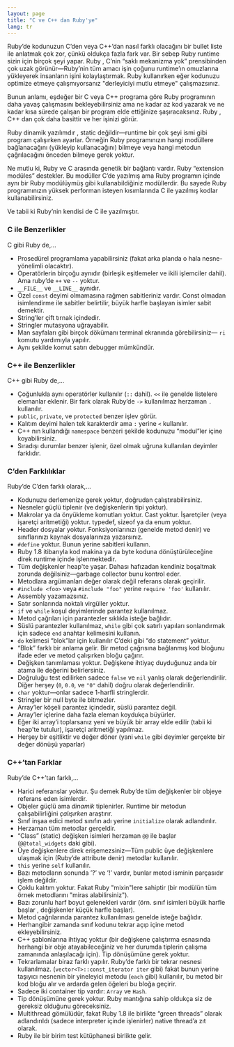 ```yaml
---
layout: page
title: "C ve C++ dan Ruby'ye"
lang: tr
---
```


Ruby’de kodunuzun C’den veya C++’dan nasıl farklı olacağını bir bullet
liste ile anlatmak çok zor, çünkü oldukça fazla fark var. Bir sebep Ruby
runtime sizin için birçok şeyi yapar. Ruby , C’nin “saklı mekanizma yok”
prensibinden çok uzak görünür—Ruby’nin tüm amacı işin çoğunu runtime’ın
omuzlarına yükleyerek insanların işini kolaylaştırmak. Ruby kullanırken
eğer kodunuzu optimize etmeye çalışmıyorsanız "derleyiciyi mutlu etmeye"
çalışmazsınız.

Bunun anlamı, eşdeğer bir C veya C++ programa göre Ruby programının daha
yavaş çalışmasını bekleyebilirsiniz ama ne kadar az kod yazarak ve ne
kadar kısa sürede çalışan bir program elde ettiğinize şaşıracaksınız.
Ruby , C++ dan çok daha basittir ve her işinizi görür.

Ruby dinamik yazılımdır , static değildir—runtime bir çok şeyi ismi gibi
program çalışırken ayarlar. Örneğin Ruby programınızın hangi modüllere
bağlanacağını (yükleyip kullanacağını) bilmeye veya hangi metodun çağrılacağını
önceden bilmeye gerek yoktur.

Ne mutlu ki, Ruby ve C arasında genetik bir bağlantı vardır. Ruby
“extension modüles” destekler. Bu modüller C’de yazılmış ama Ruby
programın içinde aynı bir Ruby modülüymüş gibi kullanabildiğiniz
modüllerdir. Bu sayede Ruby programınızın yüksek performan isteyen
kısımlarında C ile yazılmış kodlar kullanabilirsiniz.

Ve tabii ki Ruby’nin kendisi de C ile yazılmıştır.

### C ile Benzerlikler

C gibi Ruby de,...

* Prosedürel programlama yapabilirsiniz (fakat arka planda o hala
  nesne-yönelimli olacaktır).
* Operatörlerin birçoğu aynıdır (birleşik eşitlemeler ve ikili
  işlemciler dahil). Ama ruby’de `++` ve `--` yoktur.
* `__FILE__` ve `__LINE__` aynıdır.
* Özel `const` deyimi olmamasına rağmen sabitleriniz vardır. Const
  olmadan isimlendirme ile sabitler belirtilir, büyük harfle başlayan
  isimler sabit demektir.
* String’ler çift tırnak içindedir.
* Stringler mutasyona uğrayabilir.
* Man sayfaları gibi birçok dökümanı terminal ekranında görebilirsiniz—
  `ri` komutu yardımıyla yapılır.
* Aynı şekilde komut satırı debugger mümkündür.

### C++ ile Benzerlikler

C++ gibi Ruby de,...

* Çoğunlukla aynı operatörler kullanılır (`::` dahil). `<<` ile genelde
  listelere elemanlar eklenir. Bir fark olarak Ruby’de `->` kullanılmaz
  herzaman `.` kullanılır.
* `public`, `private`, ve `protected` benzer işlev görür.
* Kalıtım deyimi halen tek karakterdir ama `:` yerine `<` kullanılır.
* C++ nın kullandığı `namespace` benzeri şekilde kodunuzu “modul”ler
  içine koyabilirsiniz.
* Sıradışı durumlar benzer işlenir, özel olmak uğruna kullanılan
  deyimler farklıdır.

### C’den Farklılıklar

Ruby’de C’den farklı olarak,...

* Kodunuzu derlemenize gerek yoktur, doğrudan çalıştırabilirsiniz.
* Nesneler güçlü tiplenir (ve değişkenlerin tipi yoktur).
* Makrolar ya da önyükleme komutları yoktur. Cast yoktur. İşaretçiler
  (veya işaretçi aritmetiği) yoktur. typedef, sizeof ya da enum yoktur.
* Header dosyalar yoktur. Fonksiyonlarınızı (genelde metod denir) ve
  sınıflarınızı kaynak dosyalarınıza yazarsınız.
* `#define` yoktur. Bunun yerine sabitleri kullanın.
* Ruby 1.8 itibarıyla kod makina ya da byte koduna dönüştürüleceğine
  direk runtime içinde işlenmektedir.
* Tüm değişkenler heap'te yaşar. Dahası hafızadan kendiniz
  boşaltmak zorunda değilsiniz—garbage collector bunu kontrol eder.
* Metodlara argümanları değer olarak değil referans olarak geçirilir.
* `#include <foo>` veya `#include "foo"` yerine `require 'foo'`
  kullanılır.
* Assembly yazamazsınız.
* Satır sonlarında noktalı virgüller yoktur.
* `if` ve `while` koşul deyimlerinde parantez kullanılmaz.
* Metod çağrıları için parantezler sıklıkla isteğe bağlıdır.
* Süslü parantezler kullanılmaz, `while` gibi çok satırlı yapıları sonlandırmak
  için sadece `end` anahtar kelimesini kullanın.
* `do` kelimesi “blok”lar için kullanılır C’deki gibi “do statement”
  yoktur.
* “Blok” farklı bir anlama gelir. Bir metod çağrısına bağlanmış kod
  bloğunu ifade eder ve metod çalışırken bloğu çağırır.
* Değişken tanımlaması yoktur. Değişkene ihtiyaç duyduğunuz anda bir
  atama ile değerini belirlersiniz.
* Doğruluğu test edilirken sadece `false` ve `nil` yanlış olarak
  değerlendirilir. Diğer herşey (`0`, `0.0`, ve `"0"` dahil) doğru
  olarak değerlendirilir.
* `char` yoktur—onlar sadece 1-harfli stringlerdir.
* Stringler bir null byte ile bitmezler.
* Array’ler köşeli parantez içindedir, süslü parantez değil.
* Array’ler içlerine daha fazla eleman koydukça büyürler.
* Eğer iki array’i toplarsanız yeni ve büyük bir array elde edilir (tabii ki
  heap'te tutulur),
  işaretçi aritmetiği yapılmaz.
* Herşey bir eşitliktir ve değer döner (yani `while` gibi deyimler
  gerçekte bir değer dönüşü yaparlar)

### C++’tan Farklar

Ruby’de C++’tan farklı,...

* Harici referanslar yoktur. Şu demek Ruby’de tüm değişkenler bir objeye
  referans eden isimlerdir.
* Objeler güçlü ama *dinamik* tiplenirler. Runtime bir
  metodun çalışabilirliğini *çalışırken* araştırır.
* Sınıf inşaa edici metod sınıfın adı yerine `initialize` olarak
  adlandırılır.
* Herzaman tüm metodlar gerçeldir.
* “Class” (static) değişken isimleri herzaman `@@` ile başlar
  (`@@total_widgets` daki gibi).
* Üye değişkenlere direk erişemezsiniz—Tüm public üye değişkenlere
  ulaşmak için (Ruby’de attribute denir) metodlar kullanılır.
* `this` yerine `self` kullanılır.
* Bazı metodların sonunda ’?’ ve ’!’ vardır, bunlar metod isminin
  parçasıdır işlem değildir.
* Çoklu kalıtım yoktur. Fakat Ruby "mixin"lere sahiptir (bir modülün tüm örnek
  metodlarını "miras alabilirsiniz").
* Bazı zorunlu harf boyut gelenekleri vardır (örn. sınıf isimleri büyük
  harfle başlar , değişkenler küçük harfle başlar).
* Metod çağrılarında parantez kullanılması genelde isteğe bağlıdır.
* Herhangibir zamanda sınıf kodunu tekrar açıp içine metod
  ekleyebilirsiniz.
* C++ şablonlarına ihtiyaç yoktur (bir değişkene çalıştırma esnasında
  herhangi bir obje atayabileceğiniz ve her durumda tiplerin çalışma zamanında
  anlaşılacağı için). Tip dönüşümüne gerek yoktur.
* Tekrarlamalar biraz farklı yapılır. Ruby’de farklı bir tekrar nesnesi
  kullanılmaz. (`vector<T>::const_iterator iter` gibi) fakat bunun
  yerine taşıyıcı nesnenin bir yineleyici metodu (`each` gibi) kullanılır, bu
  metod bir kod bloğu alır ve ardarda gelen öğeleri bu bloğa geçirir.
* Sadece iki container tip vardır: `Array` ve `Hash`.
* Tip dönüşümüne gerek yoktur. Ruby mantığına sahip oldukça siz de
  gereksiz olduğunu göreceksiniz.
* Multithread gömülüdür, fakat Ruby 1.8 ile birlikte “green threads”
  olarak adlandırıldı (sadece interpreter içinde işlenirler) native
  thread’a zıt olarak.
* Ruby ile bir birim test kütüphanesi birlikte gelir.
